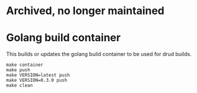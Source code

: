 # Archived, no longer maintained

# Golang build container

This builds or updates the golang build container to be used for drud builds.

```
make container
make push
make VERSION=latest push
make VERSION=0.3.0 push
make clean
```

